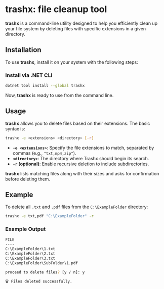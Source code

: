 # trashx: file cleanup tool

**trashx** is a command-line utility designed to help you efficiently clean up your file system by deleting files with specific extensions in a given directory.

## Installation

To use **trashx**, install it on your system with the following steps:

### Install via .NET CLI

```sh
dotnet tool install --global trashx
```

Now, **trashx** is ready to use from the command line.

## Usage

**trashx** allows you to delete files based on their extensions. The basic syntax is:

```sh
trashx -e <extensions> <directory> [-r]
```

- **`-e <extensions>`**: Specify the file extensions to match, separated by commas (e.g., `"txt,mp4,zip"`).
- **`<directory>`**: The directory where Trashx should begin its search.
- **`-r` (optional)**: Enable recursive deletion to include subdirectories.

**trashx** lists matching files along with their sizes and asks for confirmation before deleting them.

## Example

To delete all `.txt` and `.pdf` files from the `C:\ExampleFolder` directory:

```sh
trashx -e txt,pdf "C:\ExampleFolder" -r
```

### Example Output

```sh
FILE                                                                                  SIZE
----                                                                                  ----
C:\ExampleFolder\1.txt                                                               45 kB
C:\ExampleFolder\2.txt                                                              185 kB
C:\ExampleFolder\3.txt                                                               36 kB
C:\ExampleFolder\SubFolder\1.pdf                                                    3.6 MB

proceed to delete files? [y / n]: y

🗑️ Files deleted successfully.
```

